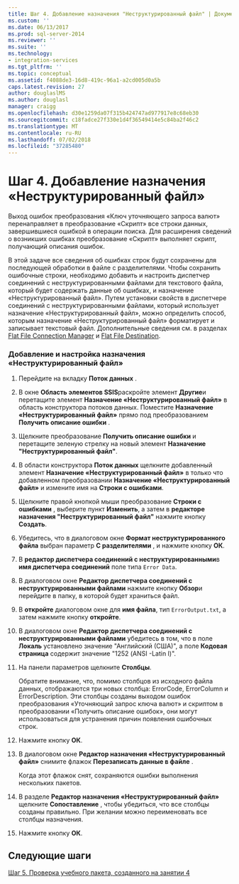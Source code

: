 ```yaml
---
title: Шаг 4. Добавление назначения "Неструктурированный файл" | Документы Майкрософт
ms.custom: ''
ms.date: 06/13/2017
ms.prod: sql-server-2014
ms.reviewer: ''
ms.suite: ''
ms.technology:
- integration-services
ms.tgt_pltfrm: ''
ms.topic: conceptual
ms.assetid: f4088de3-16d8-419c-96a1-a2cd005d0a5b
caps.latest.revision: 27
author: douglaslMS
ms.author: douglasl
manager: craigg
ms.openlocfilehash: d30e1259da07f315b424747ad977917e8c68eb30
ms.sourcegitcommit: c18fadce27f330e1d4f36549414e5c84ba2f46c2
ms.translationtype: MT
ms.contentlocale: ru-RU
ms.lasthandoff: 07/02/2018
ms.locfileid: "37285480"
---
```

# <a name="step-4-adding-a-flat-file-destination"></a>Шаг 4. Добавление назначения «Неструктурированный файл»
  Выход ошибок преобразования «Ключ уточняющего запроса валют» перенаправляет в преобразование «Скрипт» все строки данных, завершившиеся ошибкой в операции поиска. Для расширения сведений о возникших ошибках преобразование «Скрипт» выполняет скрипт, получающий описания ошибок.  
  
 В этой задаче все сведения об ошибках строк будут сохранены для последующей обработки в файле с разделителями. Чтобы сохранить ошибочные строки, необходимо добавить и настроить диспетчер соединений с неструктурированными файлами для текстового файла, который будет содержать данные об ошибках, и назначение «Неструктурированный файл». Путем установки свойств в диспетчере соединений с неструктурированными файлами, который использует назначение «Неструктурированный файл», можно определить способ, которым назначение «Неструктурированный файл» форматирует и записывает текстовый файл. Дополнительные сведения см. в разделах [Flat File Connection Manager](connection-manager/file-connection-manager.md) и [Flat File Destination](data-flow/flat-file-destination.md).  
  
### <a name="to-add-and-configure-a-flat-file-destination"></a>Добавление и настройка назначения «Неструктурированный файл»  
  
1.  Перейдите на вкладку **Поток данных** .  
  
2.  В окне **Область элементов SSIS**раскройте элемент **Другие**и перетащите элемент **Назначение «Неструктурированный файл»** в область конструктора потоков данных. Поместите **Назначение «Неструктурированный файл»** прямо под преобразованием **Получить описание ошибки** .  
  
3.  Щелкните преобразование **Получить описание ошибки** и перетащите зеленую стрелку на новый элемент **Назначение "Неструктурированный файл"**.  
  
4.  В области конструктора **Поток данных** щелкните добавленный элемент **Назначение «Неструктурированный файл»** в только что добавленном преобразовании **Назначение «Неструктурированный файл»** и измените имя на **Строки с ошибками**.  
  
5.  Щелкните правой кнопкой мыши преобразование **Строки с ошибками** , выберите пункт **Изменить**, а затем в **редакторе назначения "Неструктурированный файл"** нажмите кнопку **Создать**.  
  
6.  Убедитесь, что в диалоговом окне **Формат неструктурированного файла** выбран параметр **С разделителями** , и нажмите кнопку **ОК**.  
  
7.  В **редактор диспетчера соединений с неструктурированными**в **имя диспетчера соединений** поле типа `Error Data`.  
  
8.  В диалоговом окне **Редактор диспетчера соединений с неструктурированными файлами** нажмите кнопку **Обзор**и перейдите в папку, в которой будет храниться файл.  
  
9. В **откройте** диалоговом окне для **имя файла**, тип `ErrorOutput.txt`, а затем нажмите кнопку **откройте**.  
  
10. В диалоговом окне **Редактор диспетчера соединений с неструктурированными файлами** убедитесь в том, что в поле **Локаль** установлено значение "Английский (США)", а поле **Кодовая страница** содержит значение "1252 (ANSI -Latin I)".  
  
11. На панели параметров щелкните **Столбцы**.  
  
     Обратите внимание, что, помимо столбцов из исходного файла данных, отображаются три новых столбца: ErrorCode, ErrorColumn и ErrorDescription. Эти столбцы созданы выходом ошибок преобразования «Уточняющий запрос ключа валют» и скриптом в преобразовании «Получить описание ошибок», они могут использоваться для устранения причин появления ошибочных строк.  
  
12. Нажмите кнопку **ОК**.  
  
13. В диалоговом окне **Редактор назначения «Неструктурированный файл»** снимите флажок **Перезаписать данные в файле** .  
  
     Когда этот флажок снят, сохраняются ошибки выполнения нескольких пакетов.  
  
14. В разделе **Редактор назначения «Неструктурированный файл»** щелкните **Сопоставление** , чтобы убедиться, что все столбцы созданы правильно. При желании можно переименовать все столбцы назначения.  
  
15. Нажмите кнопку **ОК**.  
  
## <a name="next-steps"></a>Следующие шаги  
 [Шаг 5. Проверка учебного пакета, созданного на занятии 4](../integration-services/lesson-4-5-testing-the-lesson-4-tutorial-package.md)  
  
  
